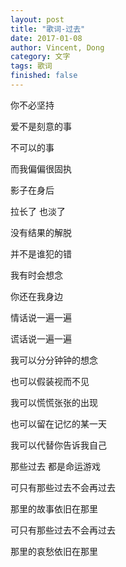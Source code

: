 ```yaml
---
layout: post
title: "歌词-过去"
date: 2017-01-08
author: Vincent, Dong
category: 文字
tags: 歌词
finished: false
---
```


你不必坚持

爱不是刻意的事

不可以的事

而我偏偏很固执

影子在身后

拉长了 也淡了

没有结果的解脱

并不是谁犯的错

我有时会想念

你还在我身边

情话说一遍一遍

谎话说一遍一遍

我可以分分钟钟的想念

也可以假装视而不见

我可以慌慌张张的出现

也可以留在记忆的某一天

我可以代替你告诉我自己

那些过去 都是命运游戏

可只有那些过去不会再过去

那里的故事依旧在那里

可只有那些过去不会再过去

那里的哀愁依旧在那里

